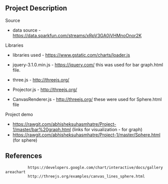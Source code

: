 
## Project Description

Source 
- data source - https://data.sparkfun.com/streams/xRpV3GA0jVHMnoOnor2K

Libraries
- libraries used - https://www.gstatic.com/charts/loader.js
- jquery-3.1.0.min.js - https://jquery.com/
  this was used for bar graph.html file.

- three.js - http://threejs.org/
- Projector.js - http://threejs.org/
- CanvasRenderer.js - http://threejs.org/
 these were used for Sphere.html file

Project demo
- https://rawgit.com/abhisheksuhasmhatre/Project-1/master/bar%20graph.html (links for visualization - for graph)
- https://rawgit.com/abhisheksuhasmhatre/Project-1/master/Sphere.html (for sphere)

## References
              https://developers.google.com/chart/interactive/docs/gallery areachart
              http://threejs.org/examples/canvas_lines_sphere.html
